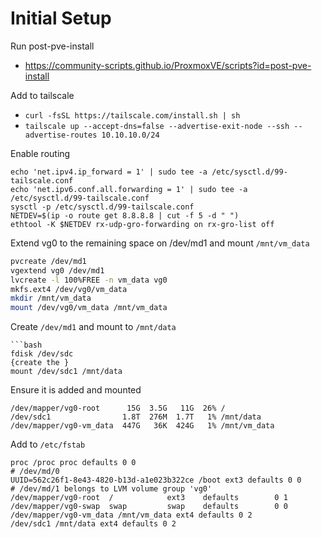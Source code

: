 # Initial Setup

Run post-pve-install
- https://community-scripts.github.io/ProxmoxVE/scripts?id=post-pve-install 

Add to tailscale
- ``curl -fsSL https://tailscale.com/install.sh | sh``
- ``tailscale up --accept-dns=false --advertise-exit-node --ssh --advertise-routes 10.10.10.0/24``

Enable routing
```
echo 'net.ipv4.ip_forward = 1' | sudo tee -a /etc/sysctl.d/99-tailscale.conf
echo 'net.ipv6.conf.all.forwarding = 1' | sudo tee -a /etc/sysctl.d/99-tailscale.conf
sysctl -p /etc/sysctl.d/99-tailscale.conf
NETDEV=$(ip -o route get 8.8.8.8 | cut -f 5 -d " ")
ethtool -K $NETDEV rx-udp-gro-forwarding on rx-gro-list off
```

Extend vg0 to the remaining space on /dev/md1 and mount ``/mnt/vm_data``

```bash
pvcreate /dev/md1
vgextend vg0 /dev/md1
lvcreate -l 100%FREE -n vm_data vg0
mkfs.ext4 /dev/vg0/vm_data
mkdir /mnt/vm_data
mount /dev/vg0/vm_data /mnt/vm_data
```

Create ``/dev/md1``  and mount to ``/mnt/data``

```
```bash
fdisk /dev/sdc
{create the }
mount /dev/sdc1 /mnt/data
```

Ensure it is added and mounted

```
/dev/mapper/vg0-root      15G  3.5G   11G  26% /
/dev/sdc1                1.8T  276M  1.7T   1% /mnt/data
/dev/mapper/vg0-vm_data  447G   36K  424G   1% /mnt/vm_data
```

Add to ``/etc/fstab``

```
proc /proc proc defaults 0 0
# /dev/md/0
UUID=562c26f1-8e43-4820-b13d-a1e023b322ce /boot ext3 defaults 0 0
# /dev/md/1 belongs to LVM volume group 'vg0'
/dev/mapper/vg0-root  /            ext3    defaults        0 1
/dev/mapper/vg0-swap  swap         swap    defaults        0 0
/dev/mapper/vg0-vm_data /mnt/vm_data ext4 defaults 0 2
/dev/sdc1 /mnt/data ext4 defaults 0 2
```


